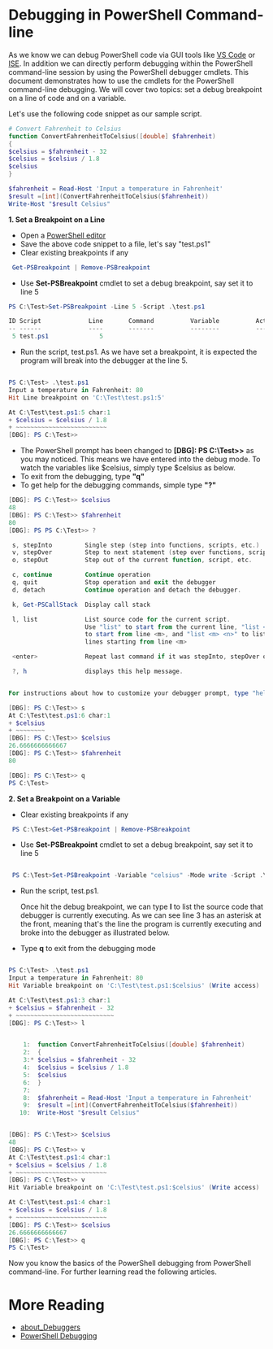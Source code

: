 Debugging in PowerShell Command-line
=====

As we know we can debug PowerShell code via GUI tools like [VS Code](./using-vscode.md#debugging-with-vs-code) or [ISE](./using-ise.md#debugging-with-ise). In addition we can directly perform debugging within the PowerShell command-line session by using the PowerShell debugger cmdlets. This document demonstrates how to use the cmdlets for the PowerShell command-line debugging. We will cover two topics: set a debug breakpoint on a line of code and on a variable.

Let's use the following code snippet as our sample script.

```PowerShell
# Convert Fahrenheit to Celsius
function ConvertFahrenheitToCelsius([double] $fahrenheit)
{
$celsius = $fahrenheit - 32
$celsius = $celsius / 1.8
$celsius
}

$fahrenheit = Read-Host 'Input a temperature in Fahrenheit'
$result =[int](ConvertFahrenheitToCelsius($fahrenheit))
Write-Host "$result Celsius"

```


 **1. Set a Breakpoint on a Line**

- Open a [PowerShell editor](learning-powershell.md#powershell-editor)
- Save the above code snippet to a file, let's say "test.ps1"
- Clear existing breakpoints if any

```PowerShell
 Get-PSBreakpoint | Remove-PSBreakpoint
 ```
- Use **Set-PSBreakpoint** cmdlet to set a debug breakpoint, say set it to line 5

```PowerShell
PS C:\Test>Set-PSBreakpoint -Line 5 -Script .\test.ps1

ID Script             Line       Command          Variable          Action
-- ------             ----       -------          --------          ------
 5 test.ps1              5
```
- Run the script, test.ps1. As we have set a breakpoint, it is expected the program will break into the debugger at the line 5.

```PowerShell

PS C:\Test> .\test.ps1
Input a temperature in Fahrenheit: 80
Hit Line breakpoint on 'C:\Test\test.ps1:5'

At C:\Test\test.ps1:5 char:1
+ $celsius = $celsius / 1.8
+ ~~~~~~~~~~~~~~~~~~~~~~~~~
[DBG]: PS C:\Test>>
```

- The PowerShell prompt has been changed to **[DBG]: PS C:\Test>>** as you may noticed. This means
 we have entered into the debug mode. To watch the variables like $celsius, simply type $celsius as below.
- To exit from the debugging, type **"q"**
- To get help for the debugging commands, simple type **"?"**

```PowerShell
[DBG]: PS C:\Test>> $celsius
48
[DBG]: PS C:\Test>> $fahrenheit
80
[DBG]: PS PS C:\Test>> ?

 s, stepInto         Single step (step into functions, scripts, etc.)
 v, stepOver         Step to next statement (step over functions, scripts, etc.)
 o, stepOut          Step out of the current function, script, etc.

 c, continue         Continue operation
 q, quit             Stop operation and exit the debugger
 d, detach           Continue operation and detach the debugger.

 k, Get-PSCallStack  Display call stack

 l, list             List source code for the current script.
                     Use "list" to start from the current line, "list <m>"
                     to start from line <m>, and "list <m> <n>" to list <n>
                     lines starting from line <m>

 <enter>             Repeat last command if it was stepInto, stepOver or list

 ?, h                displays this help message.


For instructions about how to customize your debugger prompt, type "help about_prompt".

[DBG]: PS C:\Test>> s
At C:\Test\test.ps1:6 char:1
+ $celsius
+ ~~~~~~~~
[DBG]: PS C:\Test>> $celsius
26.6666666666667
[DBG]: PS C:\Test>> $fahrenheit
80

[DBG]: PS C:\Test>> q
PS C:\Test>

```


**2. Set a Breakpoint on a Variable**
- Clear existing breakpoints if any

```PowerShell
 PS C:\Test>Get-PSBreakpoint | Remove-PSBreakpoint
 ```
- Use **Set-PSBreakpoint** cmdlet to set a debug breakpoint, say set it to line 5

```PowerShell

 PS C:\Test>Set-PSBreakpoint -Variable "celsius" -Mode write -Script .\test.ps1

```

- Run the script, test.ps1.

  Once hit the debug breakpoint, we can type **l** to list the source code that debugger is currently executing. As we can see line 3 has an asterisk at the front, meaning that's the line the program is currently executing and broke into the debugger as illustrated below.
- Type **q** to exit from the debugging mode

```PowerShell

PS C:\Test> .\test.ps1
Input a temperature in Fahrenheit: 80
Hit Variable breakpoint on 'C:\Test\test.ps1:$celsius' (Write access)

At C:\Test\test.ps1:3 char:1
+ $celsius = $fahrenheit - 32
+ ~~~~~~~~~~~~~~~~~~~~~~~~~~~
[DBG]: PS C:\Test>> l


    1:  function ConvertFahrenheitToCelsius([double] $fahrenheit)
    2:  {
    3:* $celsius = $fahrenheit - 32
    4:  $celsius = $celsius / 1.8
    5:  $celsius
    6:  }
    7:
    8:  $fahrenheit = Read-Host 'Input a temperature in Fahrenheit'
    9:  $result =[int](ConvertFahrenheitToCelsius($fahrenheit))
   10:  Write-Host "$result Celsius"


[DBG]: PS C:\Test>> $celsius
48
[DBG]: PS C:\Test>> v
At C:\Test\test.ps1:4 char:1
+ $celsius = $celsius / 1.8
+ ~~~~~~~~~~~~~~~~~~~~~~~~~
[DBG]: PS C:\Test>> v
Hit Variable breakpoint on 'C:\Test\test.ps1:$celsius' (Write access)

At C:\Test\test.ps1:4 char:1
+ $celsius = $celsius / 1.8
+ ~~~~~~~~~~~~~~~~~~~~~~~~~
[DBG]: PS C:\Test>> $celsius
26.6666666666667
[DBG]: PS C:\Test>> q
PS C:\Test>

```

Now you know the basics of the PowerShell debugging from PowerShell command-line. For further learning read the following articles.


More Reading
=====
- [about_Debuggers](https://technet.microsoft.com/en-us/library/hh847790.aspx)
- [PowerShell Debugging](https://blogs.technet.microsoft.com/heyscriptingguy/tag/debugging/)
